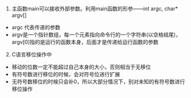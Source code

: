 1. 主函数main可以接收外部参数。利用main函数的形参——int argc, char* argv[]
  - argc 代表传递的参数
  - argv是一个指针数组，每一个元素指向命令行的一个字符串(以空格结尾)，argv[0]指的是运行的函数本身，后面才是传递给运行函数的参数
2. C语言移位操作中
- 移动的位数一定不能超过自己本身的大小，否则相当于无移位
- 有符号数进行移位的时候，会对符号位进行扩展
- 无符号数移位的时候只会补0，所以大部分情况下，别对未知的有符号数进行移位操作
